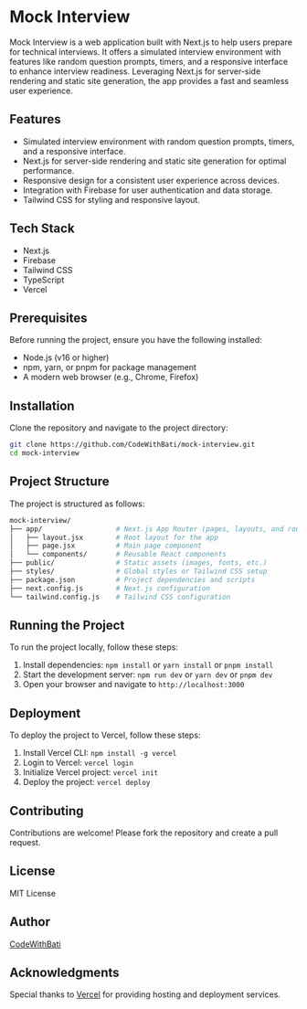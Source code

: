 # Mock Interview

Mock Interview is a web application built with Next.js to help users prepare for technical interviews. It offers a simulated interview environment with features like random question prompts, timers, and a responsive interface to enhance interview readiness. Leveraging Next.js for server-side rendering and static site generation, the app provides a fast and seamless user experience.

## Features

- Simulated interview environment with random question prompts, timers, and a responsive interface.
- Next.js for server-side rendering and static site generation for optimal performance.
- Responsive design for a consistent user experience across devices.
- Integration with Firebase for user authentication and data storage.
- Tailwind CSS for styling and responsive layout.

## Tech Stack

- Next.js
- Firebase
- Tailwind CSS
- TypeScript
- Vercel

## Prerequisites

Before running the project, ensure you have the following installed:

- Node.js (v16 or higher)
- npm, yarn, or pnpm for package management
- A modern web browser (e.g., Chrome, Firefox)

## Installation

Clone the repository and navigate to the project directory:

```bash
git clone https://github.com/CodeWithBati/mock-interview.git
cd mock-interview
```

## Project Structure

The project is structured as follows:

```bash
mock-interview/
├── app/                  # Next.js App Router (pages, layouts, and routes)
│   ├── layout.jsx        # Root layout for the app
│   ├── page.jsx          # Main page component
│   └── components/       # Reusable React components
├── public/               # Static assets (images, fonts, etc.)
├── styles/               # Global styles or Tailwind CSS setup
├── package.json          # Project dependencies and scripts
├── next.config.js        # Next.js configuration
└── tailwind.config.js    # Tailwind CSS configuration
```

## Running the Project

To run the project locally, follow these steps:

1. Install dependencies: `npm install` or `yarn install` or `pnpm install`
2. Start the development server: `npm run dev` or `yarn dev` or `pnpm dev`
3. Open your browser and navigate to `http://localhost:3000`

## Deployment

To deploy the project to Vercel, follow these steps:

1. Install Vercel CLI: `npm install -g vercel`
2. Login to Vercel: `vercel login`
3. Initialize Vercel project: `vercel init`
4. Deploy the project: `vercel deploy`

## Contributing

Contributions are welcome! Please fork the repository and create a pull request.

## License

MIT License

## Author

[CodeWithBati](https://github.com/CodeWithBati)

## Acknowledgments

Special thanks to [Vercel](https://vercel.com) for providing hosting and deployment services.
